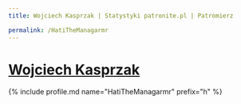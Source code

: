 ```yaml
---
title: Wojciech Kasprzak | Statystyki patronite.pl | Patromierz

permalink: /HatiTheManagarmr
---
```


# [Wojciech Kasprzak](https://patronite.pl/HatiTheManagarmr)

{% include profile.md name="HatiTheManagarmr" prefix="h" %}
